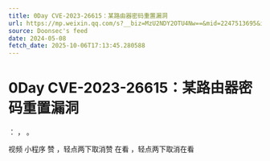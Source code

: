 ```yaml
---
title: 0Day CVE-2023-26615：某路由器密码重置漏洞
url: https://mp.weixin.qq.com/s?__biz=MzU2NDY2OTU4Nw==&mid=2247513695&idx=1&sn=166e9fec37b5ff4213a46aa076165666
source: Doonsec's feed
date: 2024-05-08
fetch_date: 2025-10-06T17:13:45.280588
---
```


# 0Day CVE-2023-26615：某路由器密码重置漏洞

：
，
。

视频
小程序
赞
，轻点两下取消赞
在看
，轻点两下取消在看